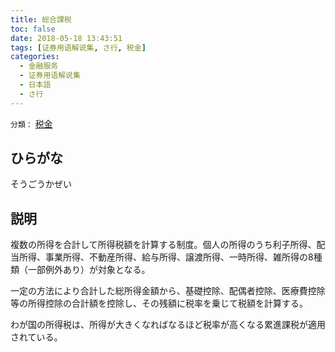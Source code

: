 ```yaml
---
title: 総合課税
toc: false
date: 2018-05-18 13:43:51
tags: [证券用语解说集, さ行, 税金]
categories:
  - 金融服务
  - 证券用语解说集
  - 日本語
  - さ行
---
```


`分類：` [税金](/tags/税金/)

## ひらがな

そうごうかぜい

## 説明

複数の所得を合計して所得税額を計算する制度。個人の所得のうち利子所得、配当所得、事業所得、不動産所得、給与所得、譲渡所得、一時所得、雑所得の8種類（一部例外あり）が対象となる。

一定の方法により合計した総所得金額から、基礎控除、配偶者控除、医療費控除等の所得控除の合計額を控除し、その残額に税率を乗じて税額を計算する。

わが国の所得税は、所得が大きくなればなるほど税率が高くなる累進課税が適用されている。
